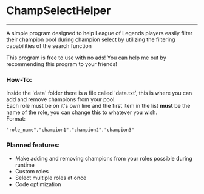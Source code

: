 # ChampSelectHelper
--------
A simple program designed to help League of Legends players easily filter their champion pool during champion select by utilizing the filtering capabilities of the search function

This program is free to use with no ads! You can help me out by recommending this program to your friends!


### How-To:  
Inside the 'data' folder there is a file called 'data.txt', this is where you can add and remove champions
from your pool.  
Each role must be on it's own line and the first item in the list **must** be the name of the role, you can change this to whatever
you wish.    
Format:  
```
"role_name","champion1","champion2","champion3"
```


### Planned features:


* Make adding and removing champions from your roles possible during runtime
* Custom roles
* Select multiple roles at once
* Code optimization